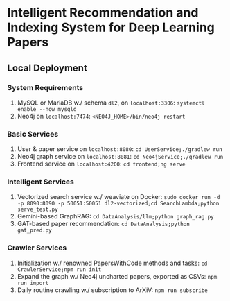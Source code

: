 # Intelligent Recommendation and Indexing System for Deep Learning Papers

## Local Deployment

### System Requirements

1. MySQL or MariaDB w./ schema `dl2`, on `localhost:3306`: `systemctl enable --now mysqld`
2. Neo4j on `localhost:7474`: `<NEO4J_HOME>/bin/neo4j restart`

### Basic Services

1. User & paper service on `localhost:8080`: `cd UserService;./gradlew run`
2. Neo4j graph service on `localhost:8081`: `cd Neo4jService;./gradlew run`
3. Frontend service on `localhost:4200`: `cd frontend;ng serve`

### Intelligent Services

1. Vectorized search service w./ weaviate on Docker: `sudo docker run -d -p 8090:8090 -p 50051:50051 dl2-vectorized;cd SearchLambda;python serve_test.py`
2. Gemini-based GraphRAG: `cd DataAnalysis/llm;python graph_rag.py`
3. GAT-based paper recommendation: `cd DataAnalysis;python gat_pred.py`

### Crawler Services

1. Initialization w./ renowned PapersWithCode methods and tasks: `cd CrawlerService;npm run init`
2. Expand the graph w./ Neo4j uncharted papers, exported as CSVs: `npm run import`
3. Daily routine crawling w./ subscription to ArXiV: `npm run subscribe` 

